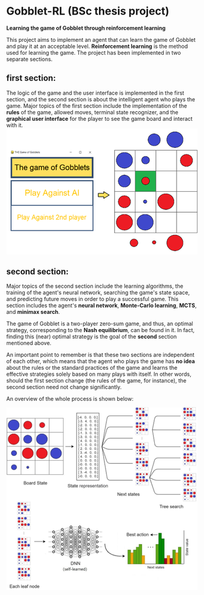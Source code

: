 Gobblet-RL (BSc thesis project)
===========
**Learning the game of Gobblet through reinforcement learning**

This project aims to implement an agent that can learn the game of Gobblet and play it at an acceptable level.
**Reinforcement learning** is the method used for learning the game. The project has been implemented in two separate sections.

first section:
-----------------------
The logic of the game and the user interface is implemented in the first section, and the second section is about the intelligent agent who plays the game. Major topics of the first section include the implementation of the **rules** of the game, allowed moves, terminal state recognizer, and the **graphical user interface** for the player to see the game board and interact with it.
![alt text](https://github.com/srmt99/Gobblet-RL/blob/main/REPORTS/GUI.PNG)

second section:
-----------------------
Major topics of the second section include the learning algorithms, the training of the agent's neural network, searching the game's state space, and predicting future moves in order to play a successful game. This section includes the agent's **neural network**, **Monte-Carlo learning**, **MCTS**, and **minimax search**.

The game of Gobblet is a two-player zero-sum game, and thus, an optimal strategy, corresponding to the **Nash equilibrium**, can be found in it. In fact, finding this (near) optimal strategy is the goal of the **second** section mentioned above.

An important point to remember is that these two sections are independent of each other, which means that the agent who plays the game has **no idea** about the rules or the standard practices of the game and learns the effective strategies solely based on many plays with itself. In other words, should the first section change (the rules of the game, for instance), the second section need not change significantly.

An overview of the whole process is shown below:

![alt text](https://github.com/srmt99/srmt99.github.io/blob/main/data/RL_gobblet.jpg)
